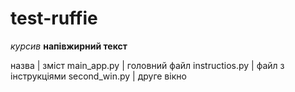 # test-ruffie
*курсив*
**напівжирний текст**

назва           |        зміст
main_app.py     |  головний файл
instructios.py  |  файл з інструкціями
second_win.py   |  друге вікно
